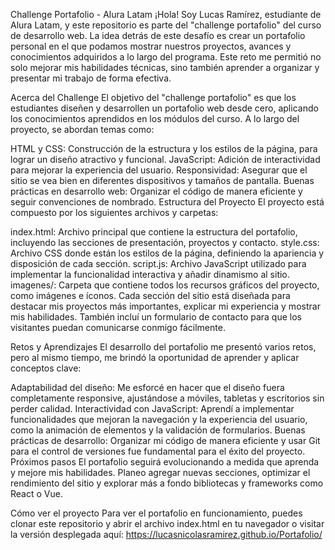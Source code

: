 Challenge Portafolio - Alura Latam
¡Hola! Soy Lucas Ramírez, estudiante de Alura Latam, y este repositorio es parte del "challenge portafolio" del curso de desarrollo web. La idea detrás de este desafío es crear un portafolio personal en el que podamos mostrar nuestros proyectos, avances y conocimientos adquiridos a lo largo del programa. Este reto me permitió no solo mejorar mis habilidades técnicas, sino también aprender a organizar y presentar mi trabajo de forma efectiva.

Acerca del Challenge
El objetivo del "challenge portafolio" es que los estudiantes diseñen y desarrollen un portafolio web desde cero, aplicando los conocimientos aprendidos en los módulos del curso. A lo largo del proyecto, se abordan temas como:

HTML y CSS: Construcción de la estructura y los estilos de la página, para lograr un diseño atractivo y funcional.
JavaScript: Adición de interactividad para mejorar la experiencia del usuario.
Responsividad: Asegurar que el sitio se vea bien en diferentes dispositivos y tamaños de pantalla.
Buenas prácticas en desarrollo web: Organizar el código de manera eficiente y seguir convenciones de nombrado.
Estructura del Proyecto
El proyecto está compuesto por los siguientes archivos y carpetas:

index.html: Archivo principal que contiene la estructura del portafolio, incluyendo las secciones de presentación, proyectos y contacto.
style.css: Archivo CSS donde están los estilos de la página, definiendo la apariencia y disposición de cada sección.
script.js: Archivo JavaScript utilizado para implementar la funcionalidad interactiva y añadir dinamismo al sitio.
imagenes/: Carpeta que contiene todos los recursos gráficos del proyecto, como imágenes e íconos.
Cada sección del sitio está diseñada para destacar mis proyectos más importantes, explicar mi experiencia y mostrar mis habilidades. También incluí un formulario de contacto para que los visitantes puedan comunicarse conmigo fácilmente.

Retos y Aprendizajes
El desarrollo del portafolio me presentó varios retos, pero al mismo tiempo, me brindó la oportunidad de aprender y aplicar conceptos clave:

Adaptabilidad del diseño: Me esforcé en hacer que el diseño fuera completamente responsive, ajustándose a móviles, tabletas y escritorios sin perder calidad.
Interactividad con JavaScript: Aprendí a implementar funcionalidades que mejoran la navegación y la experiencia del usuario, como la animación de elementos y la validación de formularios.
Buenas prácticas de desarrollo: Organizar mi código de manera eficiente y usar Git para el control de versiones fue fundamental para el éxito del proyecto.
Próximos pasos
El portafolio seguirá evolucionando a medida que aprenda y mejore mis habilidades. Planeo agregar nuevas secciones, optimizar el rendimiento del sitio y explorar más a fondo bibliotecas y frameworks como React o Vue.

Cómo ver el proyecto
Para ver el portafolio en funcionamiento, puedes clonar este repositorio y abrir el archivo index.html en tu navegador o visitar la versión desplegada aquí: https://lucasnicolasramirez.github.io/Portafolio/
